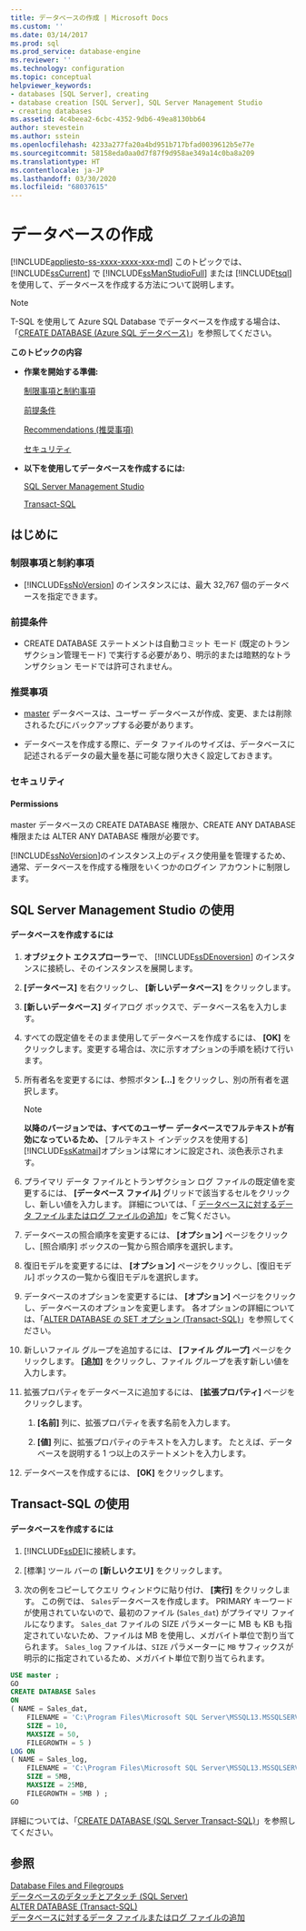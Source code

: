 ```yaml
---
title: データベースの作成 | Microsoft Docs
ms.custom: ''
ms.date: 03/14/2017
ms.prod: sql
ms.prod_service: database-engine
ms.reviewer: ''
ms.technology: configuration
ms.topic: conceptual
helpviewer_keywords:
- databases [SQL Server], creating
- database creation [SQL Server], SQL Server Management Studio
- creating databases
ms.assetid: 4c4beea2-6cbc-4352-9db6-49ea8130bb64
author: stevestein
ms.author: sstein
ms.openlocfilehash: 4233a277fa20a4bd951b717bfad0039612b5e77e
ms.sourcegitcommit: 58158eda0aa0d7f87f9d958ae349a14c0ba8a209
ms.translationtype: HT
ms.contentlocale: ja-JP
ms.lasthandoff: 03/30/2020
ms.locfileid: "68037615"
---
```

# <a name="create-a-database"></a>データベースの作成
[!INCLUDE[appliesto-ss-xxxx-xxxx-xxx-md](../../includes/appliesto-ss-xxxx-xxxx-xxx-md.md)]
  このトピックでは、 [!INCLUDE[ssCurrent](../../includes/sscurrent-md.md)] で [!INCLUDE[ssManStudioFull](../../includes/ssmanstudiofull-md.md)] または [!INCLUDE[tsql](../../includes/tsql-md.md)]を使用して、データベースを作成する方法について説明します。  

> [!NOTE]
> T-SQL を使用して Azure SQL Database でデータベースを作成する場合は、「[CREATE DATABASE (Azure SQL データベース)](https://docs.microsoft.com/sql/t-sql/statements/create-database-azure-sql-database)」を参照してください。
  
 **このトピックの内容**  
  
-   **作業を開始する準備:**  
  
     [制限事項と制約事項](#Restrictions)  
  
     [前提条件](#Prerequisites)  
  
     [Recommendations (推奨事項)](#Recommendations)  
  
     [セキュリティ](#Security)  
  
-   **以下を使用してデータベースを作成するには:**  
  
     [SQL Server Management Studio](#SSMSProcedure)  
  
     [Transact-SQL](#TsqlProcedure)  
  
##  <a name="before-you-begin"></a><a name="BeforeYouBegin"></a> はじめに  
  
###  <a name="limitations-and-restrictions"></a><a name="Restrictions"></a> 制限事項と制約事項  
  
-   [!INCLUDE[ssNoVersion](../../includes/ssnoversion-md.md)] のインスタンスには、最大 32,767 個のデータベースを指定できます。  
  
###  <a name="prerequisites"></a><a name="Prerequisites"></a> 前提条件  
  
-   CREATE DATABASE ステートメントは自動コミット モード (既定のトランザクション管理モード) で実行する必要があり、明示的または暗黙的なトランザクション モードでは許可されません。  
  
###  <a name="recommendations"></a><a name="Recommendations"></a> 推奨事項  
  
-   [master](../../relational-databases/databases/master-database.md) データベースは、ユーザー データベースが作成、変更、または削除されるたびにバックアップする必要があります。  
  
-   データベースを作成する際に、データ ファイルのサイズは、データベースに記述されるデータの最大量を基に可能な限り大きく設定しておきます。  
  
###  <a name="security"></a><a name="Security"></a> セキュリティ  
  
####  <a name="permissions"></a><a name="Permissions"></a> Permissions  
 master データベースの CREATE DATABASE 権限か、CREATE ANY DATABASE 権限または ALTER ANY DATABASE 権限が必要です。  
  
 [!INCLUDE[ssNoVersion](../../includes/ssnoversion-md.md)]のインスタンス上のディスク使用量を管理するため、通常、データベースを作成する権限をいくつかのログイン アカウントに制限します。  
  
##  <a name="using-sql-server-management-studio"></a><a name="SSMSProcedure"></a> SQL Server Management Studio の使用  
  
#### <a name="to-create-a-database"></a>データベースを作成するには  
  
1.  **オブジェクト エクスプローラー**で、 [!INCLUDE[ssDEnoversion](../../includes/ssdenoversion-md.md)] のインスタンスに接続し、そのインスタンスを展開します。  
  
2.  **[データベース]** を右クリックし、 **[新しいデータベース]** をクリックします。  
  
3.  **[新しいデータベース]** ダイアログ ボックスで、データベース名を入力します。  
  
4.  すべての既定値をそのまま使用してデータベースを作成するには、 **[OK]** をクリックします。変更する場合は、次に示すオプションの手順を続けて行います。  
  
5.  所有者名を変更するには、参照ボタン **[...]** をクリックし、別の所有者を選択します。  
  
    > [!NOTE]  
    >  **以降のバージョンでは、すべてのユーザー データベースでフルテキストが有効になっているため、** [フルテキスト インデックスを使用する] [!INCLUDE[ssKatmai](../../includes/sskatmai-md.md)]オプションは常にオンに設定され、淡色表示されます。  
  
6.  プライマリ データ ファイルとトランザクション ログ ファイルの既定値を変更するには、 **[データベース ファイル]** グリッドで該当するセルをクリックし、新しい値を入力します。 詳細については、「 [データベースに対するデータ ファイルまたはログ ファイルの追加](../../relational-databases/databases/add-data-or-log-files-to-a-database.md)」をご覧ください。  
  
7.  データベースの照合順序を変更するには、 **[オプション]** ページをクリックし、[照合順序] ボックスの一覧から照合順序を選択します。  
  
8.  復旧モデルを変更するには、 **[オプション]** ページをクリックし、[復旧モデル] ボックスの一覧から復旧モデルを選択します。  
  
9. データベースのオプションを変更するには、 **[オプション]** ページをクリックし、データベースのオプションを変更します。 各オプションの詳細については、「[ALTER DATABASE の SET オプション &#40;Transact-SQL&#41;](../../t-sql/statements/alter-database-transact-sql-set-options.md)」を参照してください。  
  
10. 新しいファイル グループを追加するには、 **[ファイル グループ]** ページをクリックします。 **[追加]** をクリックし、ファイル グループを表す新しい値を入力します。  
  
11. 拡張プロパティをデータベースに追加するには、 **[拡張プロパティ]** ページをクリックします。  
  
    1.  **[名前]** 列に、拡張プロパティを表す名前を入力します。  
  
    2.  **[値]** 列に、拡張プロパティのテキストを入力します。 たとえば、データベースを説明する 1 つ以上のステートメントを入力します。  
  
12. データベースを作成するには、 **[OK]** をクリックします。  
  
##  <a name="using-transact-sql"></a><a name="TsqlProcedure"></a> Transact-SQL の使用  
  
#### <a name="to-create-a-database"></a>データベースを作成するには  
  
1.  [!INCLUDE[ssDE](../../includes/ssde-md.md)]に接続します。  
  
2.  [標準] ツール バーの **[新しいクエリ]** をクリックします。  
  
3.  次の例をコピーしてクエリ ウィンドウに貼り付け、 **[実行]** をクリックします。 この例では、 `Sales`データベースを作成します。 PRIMARY キーワードが使用されていないので、最初のファイル (`Sales_dat`) がプライマリ ファイルになります。 `Sales_dat` ファイルの SIZE パラメーターに MB も KB も指定されていないため、ファイルは MB を使用し、メガバイト単位で割り当てられます。 `Sales_log` ファイルは、`SIZE` パラメーターに `MB` サフィックスが明示的に指定されているため、メガバイト単位で割り当てられます。  
  
```sql  
USE master ;  
GO  
CREATE DATABASE Sales  
ON   
( NAME = Sales_dat,  
    FILENAME = 'C:\Program Files\Microsoft SQL Server\MSSQL13.MSSQLSERVER\MSSQL\DATA\saledat.mdf',  
    SIZE = 10,  
    MAXSIZE = 50,  
    FILEGROWTH = 5 )  
LOG ON  
( NAME = Sales_log,  
    FILENAME = 'C:\Program Files\Microsoft SQL Server\MSSQL13.MSSQLSERVER\MSSQL\DATA\salelog.ldf',  
    SIZE = 5MB,  
    MAXSIZE = 25MB,  
    FILEGROWTH = 5MB ) ;  
GO  
```  
  
 詳細については、「[CREATE DATABASE &#40;SQL Server Transact-SQL&#41;](../../t-sql/statements/create-database-sql-server-transact-sql.md)」を参照してください。  
  
## <a name="see-also"></a>参照  
 [Database Files and Filegroups](../../relational-databases/databases/database-files-and-filegroups.md)   
 [データベースのデタッチとアタッチ &#40;SQL Server&#41;](../../relational-databases/databases/database-detach-and-attach-sql-server.md)   
 [ALTER DATABASE &#40;Transact-SQL&#41;](../../t-sql/statements/alter-database-transact-sql.md)   
 [データベースに対するデータ ファイルまたはログ ファイルの追加](../../relational-databases/databases/add-data-or-log-files-to-a-database.md)  
  
  

